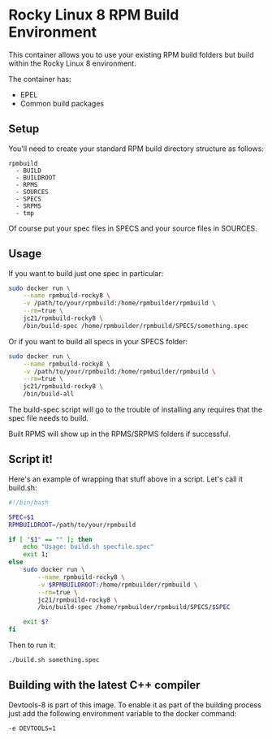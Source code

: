 # Rocky Linux 8 RPM Build Environment

This container allows you to use your existing RPM build folders but build within the Rocky Linux 8 environment.

The container has:

* EPEL
* Common build packages

## Setup

You'll need to create your standard RPM build directory structure as follows:

```
rpmbuild
  - BUILD
  - BUILDROOT
  - RPMS
  - SOURCES
  - SPECS
  - SRPMS
  - tmp
```

Of course put your spec files in SPECS and your source files in SOURCES.

## Usage

If you want to build just one spec in particular:

```bash
sudo docker run \
    --name rpmbuild-rocky8 \
    -v /path/to/your/rpmbuild:/home/rpmbuilder/rpmbuild \
    --rm=true \
    jc21/rpmbuild-rocky8 \
    /bin/build-spec /home/rpmbuilder/rpmbuild/SPECS/something.spec
```

Or if you want to build all specs in your SPECS folder:

```bash
sudo docker run \
    --name rpmbuild-rocky8 \
    -v /path/to/your/rpmbuild:/home/rpmbuilder/rpmbuild \
    --rm=true \
    jc21/rpmbuild-rocky8 \
    /bin/build-all
```

The build-spec script will go to the trouble of installing any requires that the spec file needs to build.

Built RPMS will show up in the RPMS/SRPMS folders if successful.

## Script it!

Here's an example of wrapping that stuff above in a script. Let's call it build.sh:

```bash
#!/bin/bash

SPEC=$1
RPMBUILDROOT=/path/to/your/rpmbuild

if [ "$1" == "" ]; then
    echo "Usage: build.sh specfile.spec"
    exit 1;
else
    sudo docker run \
        --name rpmbuild-rocky8 \
        -v $RPMBUILDROOT:/home/rpmbuilder/rpmbuild \
        --rm=true \
        jc21/rpmbuild-rocky8 \
        /bin/build-spec /home/rpmbuilder/rpmbuild/SPECS/$SPEC

    exit $?
fi
```

Then to run it:

```bash
./build.sh something.spec
```

## Building with the latest C++ compiler

Devtools-8 is part of this image. To enable it as part of the building process just add the following environment variable to the docker command:

```bash
-e DEVTOOLS=1
```
